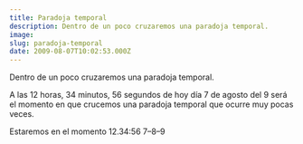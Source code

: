 ```yaml
---
title: Paradoja temporal
description: Dentro de un poco cruzaremos una paradoja temporal.
image: 
slug: paradoja-temporal
date: 2009-08-07T10:02:53.000Z
---
```


Dentro de un poco cruzaremos una paradoja temporal.

A las 12 horas, 34 minutos, 56 segundos de hoy día 7 de agosto del 9 será el momento en que crucemos una paradoja temporal que ocurre muy pocas veces.

Estaremos en el momento 12.34:56 7–8–9
